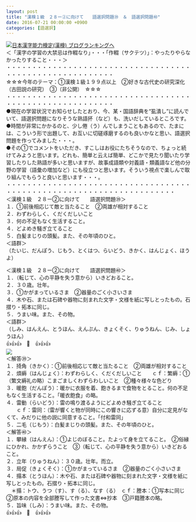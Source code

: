 ```yaml
---
layout: post
title: "漢検１級　２８ー②に向けて　　語選択問題㊴　＆　語選択問題㊵"
date: 2016-07-21 00:00:00 +0900
categories: [語選択]
---
```


[![](/syuusyuu9701/assets/images/漢検１級-２８ー②に向けて-語選択問題㊴-＆-語選択問題㊵-br_c_3028_1.gif)](http://blog.with2.net/link.php?1659096:3028 "日本漢字能力検定(漢検) ブログランキングへ")[日本漢字能力検定(漢検) ブログランキングへ](http://blog.with2.net/link.php?1659096:3028)  
＜「漢字の学習の大禁忌は作輟なり」・・・「作輟（サクテツ）」：やったりやらなかったりすること・・・＞  
・・・・・・・・・・・・・・・・・・・・・・・・・・・・・・・・・・・・・・・・・・・・・・・・・・・・・・・・・  
☆☆☆今年のテーマ：①漢検１級１９９点以上　②好きな古代史の研究深化（古田説の研究）　③（非公開）　☆☆☆　　  
・・・・・・・・・・・・・・・・・・・・・・・・・・・・・・・・・・・・・・・・・・・・・・・・・・・・・・・・・  
●現在の学習状況でお知らせしたとおり、今、某・国語辞典を“虱潰し”に読んでいて、語選択問題になりそうな熟語抔（など）も、洗いだしているところです。  
●時間が非常にかかるのと、少し倦（う）んでしまうこともあるので、たまには、こういう形で出題して、お互いに切磋琢磨するのも良いかなと思い、語選択問題を作ってみました・・・。  
●その①でコメントをいただき、すこしはお役にたちそうなので、ちょっと続けてみようと思います。どれも、簡単と云えば簡単、どこかで見たり聞いたり学習したりした熟語が多いと思いますが、故事成語類や対義語・類義語など他の分野の学習（語彙の増加など）にも役立つと思います。そういう視点で楽しんで取り組んでもらうと良いと思います・・・。  
・・・・・・・・・・・・・・・・・・・・・・・・・・・・・・・・・・・・・・・・・・・・・・・・・・・・・・・・・・・・・・・・・・・・・  
＜漢検１級　２８ー②に向けて　　語選択問題㊴＞  
１．①前後相応じて敵と当たること　②両雄が相対すること  
２．わずわらしく、くだくだしいこと  
３．何の不足もなく生活すること。  
４．どよめき騒ぎ立てること  
５．白髪まじりの頭髪。また、その年頃のひと。  
＜語群＞  
（たいじ、だんぽう、じもう、とくはつ、らいどう、きかく、はんじょく、ほうよ）  
  
＜漢検１級　２８ー②に向けて　　語選択問題㊵＞  
１．（転じて、心の平静を失う意から）いきどおること。  
２．３０歳。壮年。  
３．①かがまっているさま　②器量のごく小さいさま  
４．木や石、または石碑や器物に刻まれた文字・文様を紙に写しとったもの。石摺り・拓本に同じ。  
５．うまい味。また、その物。  
＜語群＞  
（しみ、はんえん、とうほん、えんぷん、きょくそく、りゅうねん、じみ、しょうほん）  
👍👍👍　🐒　👍👍👍  
![](/syuusyuu9701/assets/images/漢検１級-２８ー②に向けて-語選択問題㊴-＆-語選択問題㊵-b4e1af0dfcc9ff956fb122b9a17a9cb9.png)  
＜解答㊴＞  
１．掎角（きかく）：①前後相応じて敵と当たること　②両雄が相対すること  
２．煩縟（はんじょく）：わずわらしく、くだくだしいこと　　ｃｆ：繁縟：①（繁文縟礼の略）こまごましくわずらわしいこと　②種々様々な色どり  
３．暖飽（だんぽう）：暖かに衣服を着、飽きるまで食物をとること。何の不足もなく生活すること。「暖衣飽食」の略。  
４．雷動（らいどう）：雷の鳴り渡るようにどよめき騒ぎ立てること  
　　ｃｆ：雷同：（雷が響くと物が同時にこの響きに応ずる意）自分に定見がなくて、みだりに他の説に同意すること。「付和雷同」  
５．二毛（じもう）：白髪まじりの頭髪。また、その年頃のひと。  
＜解答㊵＞  
１．攀縁（はんえん）：①よじのぼること。たよって身を立てること。　②俗縁にひかれ、かかずらうこと　③（転じて、心の平静を失う意から）いきどおること。  
２．立年（りゅうねん）：３０歳。壮年。而立。  
３．局促（きょくそく）：①かがまっているさま　②器量のごく小さいさま  
４．搨本（とうほん）：木や石、または石碑や器物に刻まれた文字・文様を紙に写しとったもの。石摺り・拓本に同じ。  
　＊搨：トウ、うつ（す）、す（る）、なす（る）　ｃｆ：謄本：①写本に同じ　②原本の内容を全部謄写して作った文書⇔抄本　③戸籍謄本の略。  
５．旨味（しみ）：うまい味。また、その物。  
👍👍👍　🐒　👍👍👍  